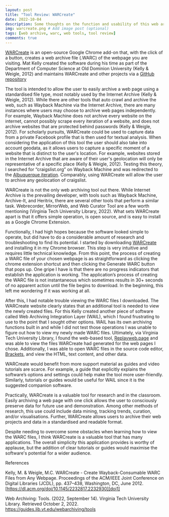 ```yaml
---
layout: post
title: "Tool Review: WARCreate"
date: 2022-10-04 
description: Some thoughts on the function and usability of this web archiving tool.
img: warcreate.png # Add image post (optional)
tags: [web archive, warc, web tools, tool review]
comments: true
---
```

[WARCreate][warcreate] is an open-source Google Chrome add-on that, with the click of a button, creates a web archive file (.WARC) of the webpage you are visiting. Mat Kelly created the software during his time as part of the Department of Computer Science at Old Dominion University (Kelly & Weigle, 2012) and maintains WARCreate and other projects via a [GitHub repository][github-warcreate] 

The tool is intended to allow the user to easily archive a web page using a standardised file type, most notably used by the Internet Archive (Kelly & Weigle, 2012). While there are other tools that auto crawl and archive the web, such as Wayback Machine via the Internet Archive, there are many instances where users may choose to archive web pages independently. For example, Wayback Machine does not archive every website on the internet, cannot possibly scrape every iteration of a website, and does not archive websites that are protected behind passwords (Kelly & Weigle, 2012). For scholarly pursuits, WARCreate could be used to capture data from a private Facebook profile that is then used for textual analysis. When considering the application of this tool the user should also take into account geodata, as it allows users to capture a specific moment of a website that is distinct to the user's location. For example, websites stored in the Internet Archive that are aware of their user's geolocation will only be representative of a specific place (Kelly & Weigle, 2012). Testing this theory, I searched for “craigslist.org” on Wayback Machine and was redirected to the [Albuquerque iteration][CL-alb]. Comparably, using WARCreate will allow the user to archive any geolocation of craigslist.

WARCreate is not the only web archiving tool out there. While Internet Archive is the prevailing developer, with tools such as Wayback Machine, Archive-It, and Heritrix, there are several other tools that perform a similar task. Webrecorder, MirrorWeb, and Web Curator Tool are a few worth mentioning (Virginia Tech University Library, 2022). What sets WARCreate apart is that it offers simple operation, is open source, and is easy to install as a Google Chrome Extension. 

Functionally, I had high hopes because the software looked simple to operate, but did have to do a considerable amount of research and troubleshooting to find its potential. I started by downloading [WARCreate][warcreate] and installing it in my Chrome browser. This step is very intuitive and requires little technical knowledge. From this point, the process of creating a WARC file of your chosen webpage is as straightforward as clicking the chrome extension shortcut and then clicking the Generate WARC button that pops up. One gripe I have is that there are no progress indicators that establish the application is working. The application’s process of creating the WARC file is not instantaneous which sometimes results in 30+ seconds of no apparent action until the file begins to download. In the beginning, this left me wondering if it was working at all.  

After this, I had notable trouble viewing the WARC files I downloaded. The WARCreate website clearly states that an additional tool is needed to view the newly created files. For this Kelly created another piece of software called Web Archiving Integration Layer (WAIL), which I found frustrating to use to the point that I sought other options. WAIL has its own archiving functions built in and while I did not test those operations I was unable to figure out how to view my newly made WARC files. Ultimately, via Virginia Tech University Library, I found the web-based tool, [Replayweb.page][replayweb] and was able to view the files WARCreate had generated for the web pages I chose. Additionally, I was able to open WARC files in the source code editor, [Brackets][brackets], and view the HTML, text content, and other data. 

WARCreate would benefit from more support material as guides and video tutorials are scarce. For example, a guide that explicitly explains the software’s options and settings could help make the tool more user-friendly. Similarly, tutorials or guides would be useful for WAIL since it is the suggested companion software.

Practically, WARCreate is a valuable tool for research and in the classroom. Easily archiving a web page with one click allows the user to consciously preserve data for future use and demonstration. Among other methods of research, this use could include data mining, tracking trends, curation, and/or visualisations. Further, WARCreate allows users to archive their web projects and data in a standardised and readable format. 

Despite needing to overcome some obstacles when learning how to view the WARC files, I think WARCreate is a valuable tool that has many applications. The overall simplicity this application provides is worthy of applause, but the addition of clear tutorials or guides would maximise the software's potential for a wider audience.

References

Kelly, M. & Weigle, M.C. WARCreate - Create Wayback-Consumable WARC Files from Any Webpage. Proceedings of the ACM/IEEE Joint Conference on Digital Libraries (JCDL), pp. 437–438, Washington, DC, June 2012. [https://dl.acm.org/doi/10.1145/2232817.2232930][doi1] 

Web Archiving: Tools. (2022, September 14). Virginia Tech University Library. Retrieved October 2, 2022. https://guides.lib.vt.edu/webarchiving/tools

[github-warcreate]: https://github.com/machawk1 
[CL-alb]: https://web.archive.org/web/20220930051917/https://albuquerque.craigslist.org/
[warcreate]: http://warcreate.com 
[replayweb]: https://replayweb.page/
[brackets]: https://brackets.io/ 
[doi1]: https://dl.acm.org/doi/10.1145/2232817.2232930
